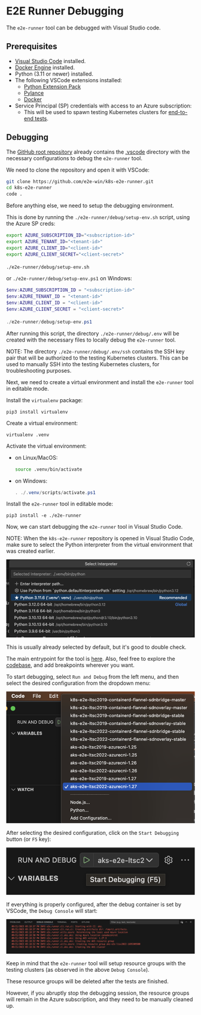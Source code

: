 # E2E Runner Debugging

The `e2e-runner` tool can be debugged with Visual Studio code.

## Prerequisites

* [Visual Studio Code](https://code.visualstudio.com/) installed.
* [Docker Engine](https://docs.docker.com/engine/install/) installed.
* Python (3.11 or newer) installed.
* The following VSCode extensions installed:
  * [Python Extension Pack](https://marketplace.visualstudio.com/items?itemName=donjayamanne.python-extension-pack)
  * [Pylance](https://marketplace.visualstudio.com/items?itemName=ms-python.vscode-pylance)
  * [Docker](https://marketplace.visualstudio.com/items?itemName=ms-azuretools.vscode-docker)
* Service Principal (SP) credentials with access to an Azure subscription:
  * This will be used to spawn testing Kubernetes clusters for [end-to-end tests](https://github.com/kubernetes/kubernetes/tree/master/test/e2e#teste2e).

## Debugging

The [GitHub root repository](https://github.com/e2e-win/k8s-e2e-runner) already contains the [.vscode](https://github.com/e2e-win/k8s-e2e-runner/tree/main/.vscode) directory with the necessary configurations to debug the `e2e-runner` tool.

We need to clone the repository and open it with VSCode:

```bash
git clone https://github.com/e2e-win/k8s-e2e-runner.git
cd k8s-e2e-runner
code .
```

Before anything else, we need to setup the debugging environment.

This is done by running the `./e2e-runner/debug/setup-env.sh` script, using the Azure SP creds:

```bash
export AZURE_SUBSCRIPTION_ID="<subscription-id>"
export AZURE_TENANT_ID="<tenant-id>"
export AZURE_CLIENT_ID="<client-id>"
export AZURE_CLIENT_SECRET="<client-secret>"

./e2e-runner/debug/setup-env.sh
```

or `./e2e-runner/debug/setup-env.ps1` on Windows:

```powershell
$env:AZURE_SUBSCRIPTION_ID = "<subscription-id>"
$env:AZURE_TENANT_ID = "<tenant-id>"
$env:AZURE_CLIENT_ID = "<client-id>"
$env:AZURE_CLIENT_SECRET = "<client-secret>"

./e2e-runner/debug/setup-env.ps1
```

After running this script, the directory `./e2e-runner/debug/.env` will be created with the necessary files to locally debug the `e2e-runner` tool.

NOTE: The directory `./e2e-runner/debug/.env/ssh` contains the SSH key pair that will be authorized to the testing Kubernetes clusters. This can be used to manually SSH into the testing Kubernetes clusters, for troubleshooting purposes.

Next, we need to create a virtual environment and install the `e2e-runner` tool in editable mode.

Install the `virtualenv` package:

```shell
pip3 install virtualenv
```

Create a virtual environment:

```shell
virtualenv .venv
```

Activate the virtual environment:

* on Linux/MacOS:

    ```bash
    source .venv/bin/activate
    ```

* on Windows:

    ```powershell
    . ./.venv/scripts/activate.ps1
    ```

Install the `e2e-runner` tool in editable mode:

```shell
pip3 install -e ./e2e-runner
```

Now, we can start debugging the `e2e-runner` tool in Visual Studio Code.

NOTE: When the `k8s-e2e-runner` repository is opened in Visual Studio Code,
make sure to select the Python interpreter from the virtual environment that
was created earlier.

![python_interpreter](./images/python_interpreter.png)

This is usually already selected by default, but it's good to double check.

The main entrypoint for the tool is [here](https://github.com/e2e-win/k8s-e2e-runner/blob/1f0a40bb64a057d7b98c415174dbd2aec235b64a/e2e-runner/e2e_runner/cli/run_ci.py#L227-L252). Also, feel free to explore the [codebase](https://github.com/e2e-win/k8s-e2e-runner/tree/1f0a40bb64a057d7b98c415174dbd2aec235b64a/e2e-runner/e2e_runner), and add breakpoints wherever you want.

To start debugging, select `Run and Debug` from the left menu, and then select the desired configuration from the dropdown menu:

![debugging_configurations](./images/debugging_configurations.png)

After selecting the desired configuration, click on the `Start Debugging` button (or `F5` key):

![start_debugging](./images/start_debugging.png)

If everything is properly configured, after the debug container is set by VSCode, the `Debug Console` will start:

![debug_console](./images/debug_console.png)

Keep in mind that the `e2e-runner` tool will setup resource groups with the testing clusters (as observed in the above `Debug Console`).

These resource groups will be deleted after the tests are finished.

However, if you abruptly stop the debugging session, the resource groups will remain in the Azure subscription, and they need to be manually cleaned up.
